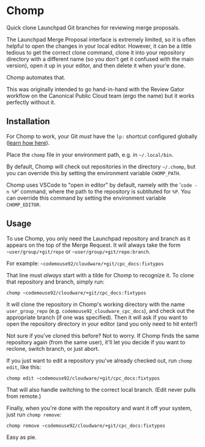 # Chomp

Quick clone Launchpad Git branches for reviewing merge proposals.

The Launchpad Merge Proposal interface is extremely limited, so it is often
helpful to open the changes in your local editor. However, it can be a little
tedious to get the correct clone command, clone it into your repository
directory with a different name (so you don't get it confused with the
main version), open it up in your editor, and then delete it when your'e done.

Chomp automates that.

This was originally intended to go hand-in-hand with the Review Gator workflow
on the Canonical Public Cloud team (ergo the name) but it works perfectly
without it.

## Installation

For Chomp to work, your Git *must* have the `lp:` shortcut configured globally
([learn how here](https://help.launchpad.net/Code/Git#Configuring_Git)).

Place the `chomp` file in your environment path, e.g. in `~/.local/bin`.

By default, Chomp will check out repositories in the directory `~/.chomp`, but
you can override this by setting the environment variable `CHOMP_PATH`.

Chomp uses VSCode to "open in editor" by default, namely with the '`code -n %P`'
command, where the path to the repository is subtituted for `%P`.
You can override this command by setting the environment variable
`CHOMP_EDITOR`.

## Usage

To use Chomp, you only need the Launchpad repository and branch as it
appears on the top of the Merge Request. It will always take the form
`~user/group/+git/repo` or `~user/group/+git/repo:branch`.

For example: `~codemouse92/cloudware/+git/cpc_docs:fixtypos`

That line must *always* start with a tilde for Chomp to recognize it.
To clone that repository and branch, simply run:

```
chomp ~codemouse92/cloudware/+git/cpc_docs:fixtypos
```

It will clone the repository in Chomp's working directory with the name
`user_group_repo` (e.g. `codemouse92_cloudware_cpc_docs`), and check out the
appropriate branch (if one was specified). Then it will ask if you want to
open the repository directory in your editor (and you only need to
hit enter!)

Not sure if you've cloned this before? Not to worry. If Chomp finds the same
repository again (from the same user), it'll let you decide if you want to
reclone, switch branch, or just abort.

If you just want to edit a repository you've already checked out, run
`chomp edit`, like this:

```
chomp edit ~codemouse92/cloudware/+git/cpc_docs:fixtypos
```

That will also handle switching to the correct local branch. (Edit never pulls
from remote.)

Finally, when you're done with the repository and want it off your system,
just run `chomp remove`:

```
chomp remove ~codemouse92/cloudware/+git/cpc_docs:fixtypos
```

Easy as pie.
